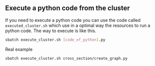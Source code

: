 ## Execute a python code from the cluster
If you need to execute a python code you can use the code called `executed_cluster.sh` which use in a optimal way the resources to run a python code. The way to execute is like this.

```sh
sbatch execute_cluster.sh [code_of_python].py
```

Real example
```sh
sbatch execute_cluster.sh cross_section/create_graph.py
```

